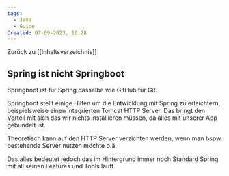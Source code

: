 ```yaml
---
tags:
  - Java
  - Guide
Created: 07-09-2023, 10:28
---
```

Zurück zu [[Inhaltsverzeichnis]]
## Spring ist nicht Springboot

Springboot ist für Spring dasselbe wie GitHub für Git.

Springboot stellt einige Hilfen um die Entwicklung mit Spring zu erleichtern, beispielsweise einen integrierten Tomcat HTTP Server. Das bringt den Vorteil mit sich das wir nichts installieren müssen, da alles mit unserer App gebundelt ist.

Theoretisch kann auf den HTTP Server verzichten werden, wenn man bspw. bestehende Server nutzen möchte o.ä.

Das alles bedeutet jedoch das im Hintergrund immer noch Standard Spring mit all seinen Features und Tools läuft.